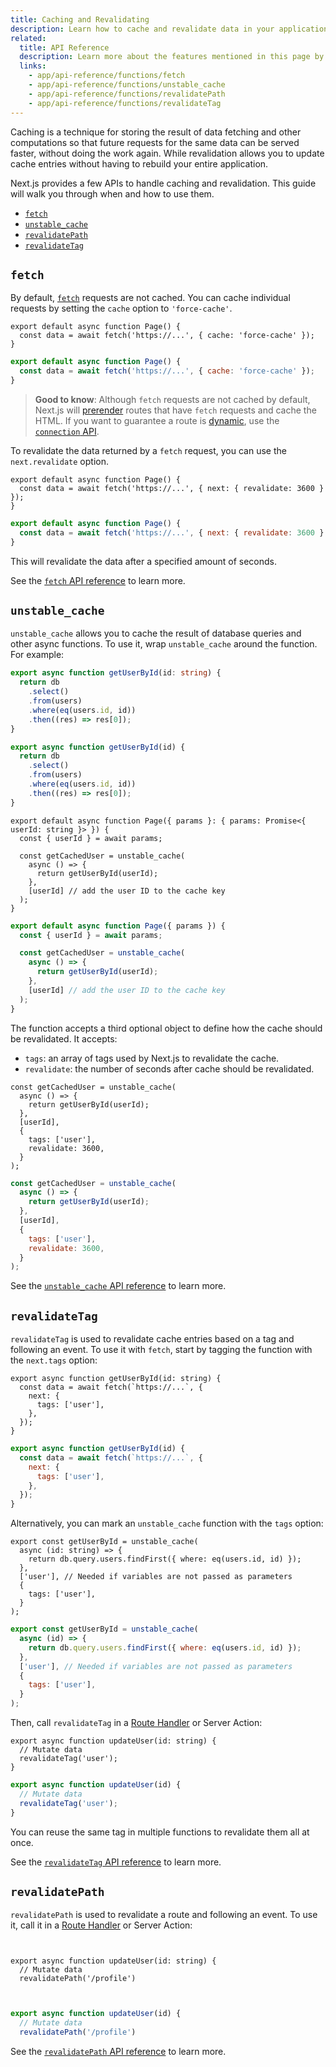 ```yaml
---
title: Caching and Revalidating
description: Learn how to cache and revalidate data in your application.
related:
  title: API Reference
  description: Learn more about the features mentioned in this page by reading the API Reference.
  links:
    - app/api-reference/functions/fetch
    - app/api-reference/functions/unstable_cache
    - app/api-reference/functions/revalidatePath
    - app/api-reference/functions/revalidateTag
---
```


Caching is a technique for storing the result of data fetching and other computations so that future requests for the same data can be served faster, without doing the work again. While revalidation allows you to update cache entries without having to rebuild your entire application.

Next.js provides a few APIs to handle caching and revalidation. This guide will walk you through when and how to use them.

- [`fetch`](#fetch)
- [`unstable_cache`](#unstable_cache)
- [`revalidatePath`](#revalidatepath)
- [`revalidateTag`](#revalidatetag)

## `fetch`

By default, [`fetch`](/docs/app/api-reference/functions/fetch) requests are not cached. You can cache individual requests by setting the `cache` option to `'force-cache'`.

```tsx filename="app/page.tsx" switcher
export default async function Page() {
  const data = await fetch('https://...', { cache: 'force-cache' });
}
```

```jsx filename="app/page.jsx" switcher
export default async function Page() {
  const data = await fetch('https://...', { cache: 'force-cache' });
}
```

> **Good to know**: Although `fetch` requests are not cached by default, Next.js will [prerender](/docs/app/getting-started/partial-prerendering#static-rendering) routes that have `fetch` requests and cache the HTML. If you want to guarantee a route is [dynamic](/docs/app/getting-started/partial-prerendering#dynamic-rendering), use the [`connection` API](/docs/app/api-reference/functions/connection).

To revalidate the data returned by a `fetch` request, you can use the `next.revalidate` option.

```tsx filename="app/page.tsx" switcher
export default async function Page() {
  const data = await fetch('https://...', { next: { revalidate: 3600 } });
}
```

```jsx filename="app/page.jsx" switcher
export default async function Page() {
  const data = await fetch('https://...', { next: { revalidate: 3600 } });
}
```

This will revalidate the data after a specified amount of seconds.

See the [`fetch` API reference](/docs/app/api-reference/functions/fetch) to learn more.

## `unstable_cache`

`unstable_cache` allows you to cache the result of database queries and other async functions. To use it, wrap `unstable_cache` around the function. For example:

```ts filename="app/lib/data.ts" switcher
export async function getUserById(id: string) {
  return db
    .select()
    .from(users)
    .where(eq(users.id, id))
    .then((res) => res[0]);
}
```

```jsx filename="app/lib/data.js" switcher
export async function getUserById(id) {
  return db
    .select()
    .from(users)
    .where(eq(users.id, id))
    .then((res) => res[0]);
}
```

```tsx filename="app/page.tsx" highlight={2,11,13} switcher
export default async function Page({ params }: { params: Promise<{ userId: string }> }) {
  const { userId } = await params;

  const getCachedUser = unstable_cache(
    async () => {
      return getUserById(userId);
    },
    [userId] // add the user ID to the cache key
  );
}
```

```jsx filename="app/page.js" highlight={2,7,9} switcher
export default async function Page({ params }) {
  const { userId } = await params;

  const getCachedUser = unstable_cache(
    async () => {
      return getUserById(userId);
    },
    [userId] // add the user ID to the cache key
  );
}
```

The function accepts a third optional object to define how the cache should be revalidated. It accepts:

- `tags`: an array of tags used by Next.js to revalidate the cache.
- `revalidate`: the number of seconds after cache should be revalidated.

```tsx filename="app/page.tsx" highlight={6-9} switcher
const getCachedUser = unstable_cache(
  async () => {
    return getUserById(userId);
  },
  [userId],
  {
    tags: ['user'],
    revalidate: 3600,
  }
);
```

```jsx filename="app/page.js" highlight={6-9} switcher
const getCachedUser = unstable_cache(
  async () => {
    return getUserById(userId);
  },
  [userId],
  {
    tags: ['user'],
    revalidate: 3600,
  }
);
```

See the [`unstable_cache` API reference](/docs/app/api-reference/functions/unstable_cache) to learn more.

## `revalidateTag`

`revalidateTag` is used to revalidate cache entries based on a tag and following an event. To use it with `fetch`, start by tagging the function with the `next.tags` option:

```tsx filename="app/lib/data.ts" highlight={3-5} switcher
export async function getUserById(id: string) {
  const data = await fetch(`https://...`, {
    next: {
      tags: ['user'],
    },
  });
}
```

```jsx filename="app/lib/data.js" highlight={3-5} switcher
export async function getUserById(id) {
  const data = await fetch(`https://...`, {
    next: {
      tags: ['user'],
    },
  });
}
```

Alternatively, you can mark an `unstable_cache` function with the `tags` option:

```tsx filename="app/lib/data.ts" highlight={6-8} switcher
export const getUserById = unstable_cache(
  async (id: string) => {
    return db.query.users.findFirst({ where: eq(users.id, id) });
  },
  ['user'], // Needed if variables are not passed as parameters
  {
    tags: ['user'],
  }
);
```

```jsx filename="app/lib/data.js" highlight={6-8} switcher
export const getUserById = unstable_cache(
  async (id) => {
    return db.query.users.findFirst({ where: eq(users.id, id) });
  },
  ['user'], // Needed if variables are not passed as parameters
  {
    tags: ['user'],
  }
);
```

Then, call `revalidateTag` in a [Route Handler](/docs/app/api-reference/file-conventions/route) or Server Action:

```tsx filename="app/lib/actions.ts" highlight={1} switcher
export async function updateUser(id: string) {
  // Mutate data
  revalidateTag('user');
}
```

```jsx filename="app/lib/actions.js" highlight={1} switcher
export async function updateUser(id) {
  // Mutate data
  revalidateTag('user');
}
```

You can reuse the same tag in multiple functions to revalidate them all at once.

See the [`revalidateTag` API reference](/docs/app/api-reference/functions/revalidateTag) to learn more.

## `revalidatePath`

`revalidatePath` is used to revalidate a route and following an event. To use it, call it in a [Route Handler](/docs/app/api-reference/file-conventions/route) or Server Action:

```tsx filename="app/lib/actions.ts" highlight={1} switcher


export async function updateUser(id: string) {
  // Mutate data
  revalidatePath('/profile')
```

```jsx filename="app/lib/actions.js" highlight={1} switcher


export async function updateUser(id) {
  // Mutate data
  revalidatePath('/profile')
```

See the [`revalidatePath` API reference](/docs/app/api-reference/functions/revalidatePath) to learn more.
